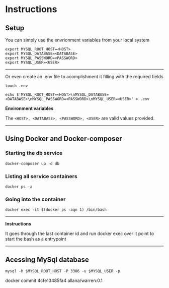 # Instructions

## Setup
You can simply use the envrionment variables from your local system
```
export MYSQL_ROOT_HOST=<HOST>
export MYSQL_DATABASE=<DATABASE>
export MYSQL_PASSWORD=<PASSWORD>
export MYSQL_USER=<USER>
```
---

Or even create an .env file to acomplishment it filling with the required fields
```
touch .env
```
```
echo $'MYSQL_ROOT_HOST=<HOST>\nMYSQL_DATABASE=<DATABASE>\nMYSQL_PASSWORD=<PASSWORD>\nMYSQL_USER=<USER>' > .env 
```

**Environment variables**

The ```<HOST>, <DATABASE>, <PASSWORD>, <USER>``` are valid values provided.

---

## Using Docker and Docker-composer

### Starting the db service
```
docker-composer up -d db
```

### Listing all service containers
```
docker ps -a
```

### Going into the container
```
docker exec -it $(docker ps -aqn 1) /bin/bash
```

---
**Instructions**

It goes through the last container id and run docker exec over it point to start the bash as a entrypoint

---

## Acessing MySql database
```
mysql -h $MYSQL_ROOT_HOST -P 3306 -u $MYSQL_USER -p
```

docker commit 4cfe13485fa4 allana/warren:0.1
